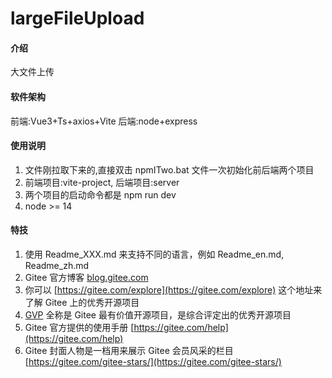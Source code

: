 # largeFileUpload

#### 介绍
大文件上传

#### 软件架构
前端:Vue3+Ts+axios+Vite  后端:node+express

#### 使用说明

1.  文件刚拉取下来的,直接双击 npmITwo.bat 文件一次初始化前后端两个项目
2.  前端项目:vite-project, 后端项目:server
3.  两个项目的启动命令都是 npm run dev
4.  node >= 14


#### 特技

1.  使用 Readme\_XXX.md 来支持不同的语言，例如 Readme\_en.md, Readme\_zh.md
2.  Gitee 官方博客 [blog.gitee.com](https://blog.gitee.com)
3.  你可以 [https://gitee.com/explore](https://gitee.com/explore) 这个地址来了解 Gitee 上的优秀开源项目
4.  [GVP](https://gitee.com/gvp) 全称是 Gitee 最有价值开源项目，是综合评定出的优秀开源项目
5.  Gitee 官方提供的使用手册 [https://gitee.com/help](https://gitee.com/help)
6.  Gitee 封面人物是一档用来展示 Gitee 会员风采的栏目 [https://gitee.com/gitee-stars/](https://gitee.com/gitee-stars/)

